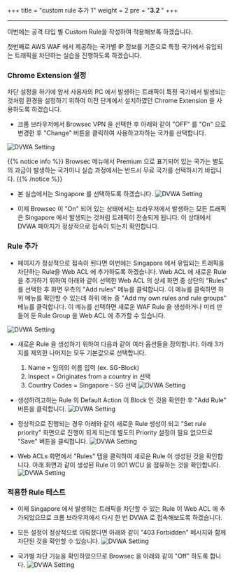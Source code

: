 +++
title = "custom rule 추가 1"
weight = 2
pre = "<b>3.2 </b>"
+++

* * *
 이번에는 공격 타입 별 Custom Rule을 작성하여 적용해보록 하겠습니다. 
 
 첫번째로 AWS WAF 에서 제공하는 국가별 IP 정보를 기준으로 특정 국가에서 유입되는 트래픽을 차단하는 실습을 진행하도록 하겠습니다. 
 

### Chrome Extension 설정 

차단 설정을 하기에 앞서 사용자의 PC 에서 발생하는 트래픽이 특정 국가에서 발생되는 것처럼 환경을 설정하기 위하여 이전 단계에서 설치하였던 Chrome Extension 을 사용하도록 하겠습니다.

- 크롬 브라우저에서 Browsec VPN 을 선택한 후 아래와 같이 "OFF" 를 "On" 으로 변경한 후 "Change" 버튼을 클릭하여 사용하고자하는 국가를 선택합니다.

 ![DVWA Setting](/images/browsec1.png)

 {{% notice info %}}
 Browsec 메뉴에서 Premium 으로 표기되어 있는 국가는 별도의 과금이 발생하는 국가이니 실습 과정에서는 반드시 무료 국가를 선택하시기 바랍니다.
 {{% /notice %}}

- 본 실습에서는 Singapore 를 선택하도록 하겠습니다.
 ![DVWA Setting](/images/browsec2.png)

- 이제 Browsec 이 "On" 되어 있는 상태에서는 브라우저에서 발생하는 모든 트래픽은 Singapore 에서 발생되는 것처럼 트래픽이 전송되게 됩니다. 이 상태에서 DVWA 페이지가 정상적으로 접속이 되는지 확인합니다.

### Rule 추가

- 페이지가 정상적으로 접속이 된다면 이번에는 Singapore 에서 유입되는 트래픽을 차단하는 Rule을 Web ACL 에 추가하도록 하겠습니다. Web ACL 에 새로운 Rule 을 추가하기 위하여 아래와 같이 선택한 Web ACL 의 상세 화면 중 상단의 "Rules" 를 선택한 후 화면 우측의 "Add rules" 메뉴를 클릭합니다. 이 메뉴를 클릭하면 하위 메뉴를 확인할 수 있는데 하위 메뉴 중 "Add my own rules and rule groups" 메뉴를 클릭합니다. 이 메뉴를 선택하면 새로운 WAF Rule 을 생성하거나 미리 만들어 둔 Rule Group 을 Web ACL 에 추가할 수 있습니다.

 ![DVWA Setting](/images/country_block1.png)
 
- 새로운 Rule 을 생성하기 위하여 다음과 같이 여러 옵션들을 정의합니다. 아래 3가지를 제외한 나머지는 모두 기본값으로 선택합니다.
  1. Name = 임의의 이름 입력 (ex. SG-Block)
  2. Inspect = Originates from a country in 선택
  3. Country Codes = Singapore - SG 선택
 ![DVWA Setting](/images/country_block2.png)
 
- 생성하려고하는 Rule 의 Default Action 이 Block 인 것을 확인한 후 "Add Rule" 버튼을 클릭합니다.
 ![DVWA Setting](/images/rulegroup_4.png)

- 정상적으로 진행되는 경우 아래와 같이 새로운 Rule 생성이 되고 "Set rule priority" 화면으로 진행이 되게 되는데 별도의 Priority 설정이 필요 없으므로 "Save" 버튼을 클릭합니다.
 ![DVWA Setting](/images/country_block3.png)

- Web ACLs 화면에서 "Rules" 탭을 클릭하여 새로운 Rule 이 생성된 것을 확인합니다. 아래 화면과 같이 생성된 Rule 이 901 WCU 을 점유하는 것을 확인합니다.
 ![DVWA Setting](/images/country_block4.png)
 
### 적용한 Rule 테스트

- 이제 Singapore 에서 발생하는 트래픽을 차단할 수 있는 Rule 이 Web ACL 에 추가되었으므로 크롬 브라우저에서 다시 한 번 DVWA 로 접속해보도록 하겠습니다.
 
- 모든 설정이 정상적으로 이뤄졌다면 아래와 같이 "403 Forbidden" 메시지와 함께 차단된 것을 확인할 수 있습니다.
 ![DVWA Setting](/images/blocked.png)

- 국가별 차단 기능을 확인하였으므로 Browsec 을 아래와 같이 "Off" 하도록 합니다.
 ![DVWA Setting](/images/country_block5.png) 